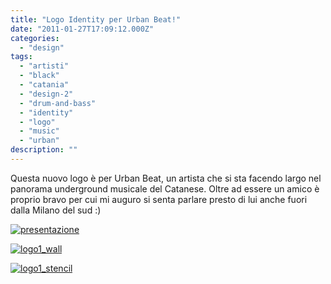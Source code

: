 ```yaml
---
title: "Logo Identity per Urban Beat!"
date: "2011-01-27T17:09:12.000Z"
categories:
  - "design"
tags:
  - "artisti"
  - "black"
  - "catania"
  - "design-2"
  - "drum-and-bass"
  - "identity"
  - "logo"
  - "music"
  - "urban"
description: ""
---
```


Questa nuovo logo è per Urban Beat, un artista che si sta facendo largo nel panorama underground musicale del Catanese. Oltre ad essere un amico è proprio bravo per cui mi auguro si senta parlare presto di lui anche fuori dalla Milano del sud :)

[![](https://enricodeleo.s3.eu-south-1.amazonaws.com/uploads/2011/01/presentazione-1024x640.jpg "presentazione")](https://enricodeleo.s3.eu-south-1.amazonaws.com/uploads/2011/01/presentazione.jpg)

[![](https://enricodeleo.s3.eu-south-1.amazonaws.com/uploads/2011/01/logo1_wall-1024x780.jpg "logo1_wall")](https://enricodeleo.s3.eu-south-1.amazonaws.com/uploads/2011/01/logo1_wall.jpg)

[![](https://enricodeleo.s3.eu-south-1.amazonaws.com/uploads/2011/01/logo1_stencil-1024x755.jpg "logo1_stencil")](https://enricodeleo.s3.eu-south-1.amazonaws.com/uploads/2011/01/logo1_stencil.jpg")
